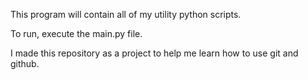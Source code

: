 This program will contain all of my utility python scripts.

To run, execute the main.py file.

I made this repository as a project to help me learn how to use git and github.

